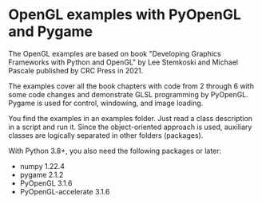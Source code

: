 # OpenGL examples with PyOpenGL and Pygame
The OpenGL examples are based on book "Developing Graphics Frameworks with Python and OpenGL" by Lee Stemkoski and Michael Pascale published by CRC Press in 2021. 

The examples cover all the book chapters with code from 2 through 6 with some code changes and demonstrate GLSL programming by PyOpenGL. Pygame is used for control, windowing, and image loading.

You find the examples in an examples folder. Just read a class description in a script and run it. Since the object-oriented approach is used, auxiliary classes are logically separated in other folders (packages).

With Python 3.8+, you also need the following packages or later:
- numpy 1.22.4
- pygame 2.1.2
- PyOpenGL 3.1.6
- PyOpenGL-accelerate 3.1.6

